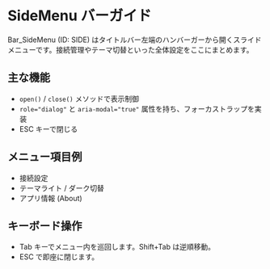 # SideMenu バーガイド

Bar_SideMenu (ID: SIDE) はタイトルバー左端のハンバーガーから開くスライドメニューです。接続管理やテーマ切替といった全体設定をここにまとめます。

## 主な機能
- `open()` / `close()` メソッドで表示制御
- `role="dialog"` と `aria-modal="true"` 属性を持ち、フォーカストラップを実装
- ESC キーで閉じる

## メニュー項目例
- 接続設定
- テーマライト / ダーク切替
- アプリ情報 (About)

## キーボード操作
- Tab キーでメニュー内を巡回します。Shift+Tab は逆順移動。
- ESC で即座に閉じます。

